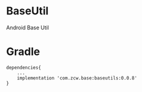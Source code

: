 # BaseUtil
Android Base Util

# Gradle
```
dependencies{
    ...
    implementation 'com.zcw.base:baseutils:0.0.8'
}

```
